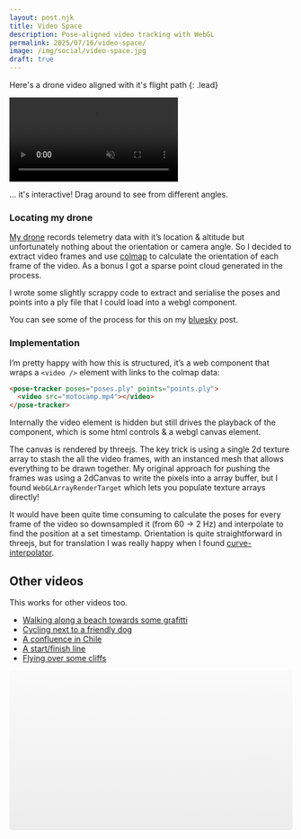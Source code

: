 ```yaml
---
layout: post.njk
title: Video Space
description: Pose-aligned video tracking with WebGL
permalink: 2025/07/16/video-space/
image: /img/social/video-space.jpg
draft: true
---
```


Here's a drone video aligned with it's flight path
{: .lead}

<pose-tracker poses="https://vs.benjaminbenben.com/motocamp/poses.ply" points="https://vs.benjaminbenben.com/motocamp/points.bin.ply">
    <video src="https://vs.benjaminbenben.com/motocamp/720.mp4" crossorigin="anonymous" muted autoplay></video>
</pose-tracker>

… it's interactive! Drag around to see from different angles.

### Locating my drone

[My drone][drone] records telemetry data with it’s location & altitude but unfortunately nothing about the orientation or camera angle. So I decided to extract video frames and use [colmap][colmap] to calculate the orientation of each frame of the video. As a bonus I got a sparse point cloud generated in the process.

I wrote some slightly scrappy code to extract and serialise the poses and points into a ply file that I could load into a webgl component.

You can see some of the process for this on my [bluesky] post.

### Implementation

I’m pretty happy with how this is structured, it’s a web component that wraps a `<video />` element with links to the colmap data:

```html
<pose-tracker poses="poses.ply" points="points.ply">
  <video src="motocamp.mp4"></video>
</pose-tracker>
```

Internally the video element is hidden but still drives the playback of the component, which is some html controls & a webgl canvas element.

The canvas is rendered by threejs. The key trick is using a single 2d texture array to stash the all the video frames, with an instanced mesh that allows everything to be drawn together. My original approach for pushing the frames was using a 2dCanvas to write the pixels into a array buffer, but I found `WebGLArrayRenderTarget` which lets you populate texture arrays directly!

It would have been quite time consuming to calculate the poses for every frame of the video so downsampled it (from 60 &rarr; 2 Hz) and interpolate to find the position at a set timestamp. Orientation is quite straightforward in threejs, but for translation I was really happy when I found [curve-interpolator].

## Other videos

This works for other videos too.

- <a href="#wall">Walking along a beach towards some grafitti</a>
- <a href="#bike-dog">Cycling next to a friendly dog</a>
- <a href="#drone-chile">A confluence in Chile</a>
- <a href="#mizen-walk">A start/finish line</a>
- <a href="#mizen-fly">Flying over some cliffs</a>

<output id="vs">
    <section class="blank-vs"></section>
</output>

<script>
    // not sure why this is needed
    document.querySelector('[autoplay]')?.addEventListener('loadeddata', function() {
        this.play();
    });

    const valid = [ "wall", "bike-dog", "drone-chile", "mizen-fly", "mizen-walk" ]
    const output = document.querySelector("output#vs")

    function update() {
        const hash = location.hash.slice(1);

        if(valid.includes(hash)) {
            output.innerHTML = `
                <pose-tracker poses="https://vs.benjaminbenben.com/${hash}/poses.ply" points="https://vs.benjaminbenben.com/${hash}/points.bin.ply">
                    <video src="https://vs.benjaminbenben.com/${hash}/720.mp4" crossorigin="anonymous" muted autoplay></video>
                </pose-tracker>
            `

            output.querySelector("video").play()
        }
    }

    window.addEventListener("hashchange", update);
    update()

</script>

<script src="/js/pose-tracker.js" async></script>

<style>
    .blank-vs {
        background-color: #eee;
        background: linear-gradient(180deg,rgba(238, 238, 238, 1) 0%, rgba(170, 170, 170, 1) 100%);

        display: flex;
        padding: 0;
        position: relative;
        margin: auto;
        aspect-ratio: 16 / 9;
        max-height: 80vh;
        max-width: 90vw;
        overflow: hidden;
        opacity: 0.2;
        border-radius: 5px 
    }
</style>

[drone]: https://www.dji.com/mini-4-pro
[motovideo]: https://customer-j0h94e0v9rsg8l40.cloudflarestream.com/0c7e1abdb84a5752024cbd417fadc08c/watch
[webvtt]: https://developer.mozilla.org/en-US/docs/Web/API/WebVTT_API
[colmap]: https://colmap.github.io/
[done-dataset]: https://fpv.ifi.uzh.ch/datasets/
[curve-interpolator]: https://www.npmjs.com/package/curve-interpolator
[bluesky]: https://bsky.app/profile/benfoxall.bsky.social/post/3lt2wjk6tgc22
